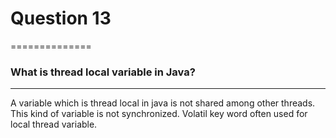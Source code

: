 # Question 13
==============
### What is thread local variable in Java?
---------------------------------------

A variable which is thread local in java is not shared among other threads.
This kind of variable is not synchronized.
Volatil key word often used for local thread variable.